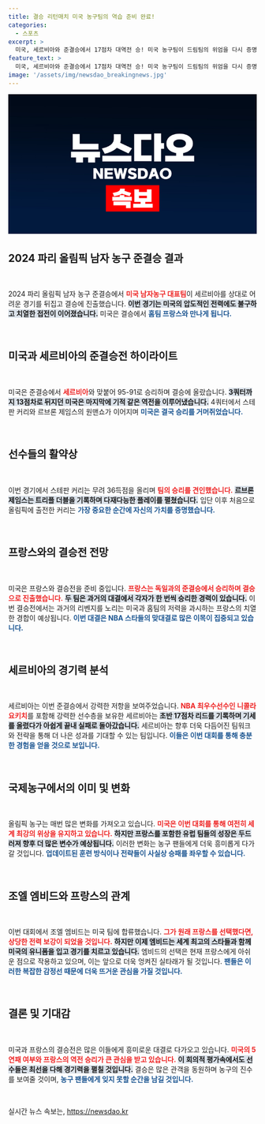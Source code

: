 ```yaml
---
title: 결승 리턴매치 미국 농구팀의 역습 준비 완료!
categories:
  - 스포츠
excerpt: >
  미국, 세르비아와 준결승에서 17점차 대역전 승! 미국 농구팀이 드림팀의 위엄을 다시 증명하며 결승 진출. 11일 프랑스와의 역대급 결전을 앞두고 긴장감이 고조된다. 과연, 올림픽 역사에 새로운 전환점을 맞을 수 있을까?
feature_text: >
  미국, 세르비아와 준결승에서 17점차 대역전 승! 미국 농구팀이 드림팀의 위엄을 다시 증명하며 결승 진출. 11일 프랑스와의 역대급 결전을 앞두고 긴장감이 고조된다. 과연, 올림픽 역사에 새로운 전환점을 맞을 수 있을까?
image: '/assets/img/newsdao_breakingnews.jpg'
---
```


<p><img src="/assets/img/newsdao_breakingnews.jpg" alt="ranknews 속보" /></p>

<h2 data-ke-size="size26">2024 파리 올림픽 남자 농구 준결승 결과</h2>

<p data-ke-size="size16">&nbsp;</p>  

<p>2024 파리 올림픽 남자 농구 준결승에서 <b><span style="color: #ee2323;">미국 남자농구 대표팀</span></b>이 세르비아를 상대로 어려운 경기를 뒤집고 결승에 진출했습니다. <b><span style="background-color: #21538527;">이번 경기는 미국의 압도적인 전력에도 불구하고 치열한 접전이 이어졌습니다.</span></b> 미국은 결승에서 <b><span style="color: #1a5490;">홈팀 프랑스와 만나게 됩니다.</span></b> </p>

<p data-ke-size="size16">&nbsp;</p>  

<h2 data-ke-size="size26">미국과 세르비아의 준결승전 하이라이트</h2>

<p data-ke-size="size16">&nbsp;</p>  

<p>미국은 준결승에서 <b><span style="color: #ee2323;">세르비아</span></b>와 맞붙어 95-91로 승리하며 결승에 올랐습니다. <b><span style="background-color: #21538527;">3쿼터까지 13점차로 뒤지던 미국은 마지막에 기적 같은 역전을 이루어냈습니다.</span></b> 4쿼터에서 스테판 커리와 르브론 제임스의 원맨쇼가 이어지며 <b><span style="color: #1a5490;">미국은 결국 승리를 거머쥐었습니다.</span></b> </p>

<p data-ke-size="size16">&nbsp;</p>  

<h2 data-ke-size="size26">선수들의 활약상</h2>

<p data-ke-size="size16">&nbsp;</p>  

<p>이번 경기에서 스테판 커리는 무려 36득점을 올리며 <b><span style="color: #ee2323;">팀의 승리를 견인했습니다.</span></b> <b><span style="background-color: #21538527;">르브론 제임스는 트리플 더블을 기록하며 다재다능한 플레이를 펼쳤습니다.</span></b> 입단 이후 처음으로 올림픽에 출전한 커리는 <b><span style="color: #1a5490;">가장 중요한 순간에 자신의 가치를 증명했습니다.</span></b> </p>

<p data-ke-size="size16">&nbsp;</p>  

<h2 data-ke-size="size26">프랑스와의 결승전 전망</h2>

<p data-ke-size="size16">&nbsp;</p>  

<p>미국은 프랑스와 결승전을 준비 중입니다. <b><span style="color: #ee2323;">프랑스는 독일과의 준결승에서 승리하며 결승으로 진출했습니다.</span></b> <b><span style="background-color: #21538527;">두 팀은 과거의 대결에서 각자가 한 번씩 승리한 경력이 있습니다.</span></b> 이번 결승전에서는 과거의 리벤지를 노리는 미국과 홈팀의 저력을 과시하는 프랑스의 치열한 경합이 예상됩니다. <b><span style="color: #1a5490;">이번 대결은 NBA 스타들의 맞대결로 많은 이목이 집중되고 있습니다.</span></b></p>

<p data-ke-size="size16">&nbsp;</p>  

<h2 data-ke-size="size26">세르비아의 경기력 분석</h2>

<p data-ke-size="size16">&nbsp;</p>  

<p>세르비아는 이번 준결승에서 강력한 저항을 보여주었습니다. <b><span style="color: #ee2323;">NBA 최우수선수인 니콜라 요키치</span></b>를 포함해 강력한 선수층을 보유한 세르비아는 <b><span style="background-color: #21538527;">초반 17점차 리드를 기록하며 기세를 올렸다가 아쉽게 끝내 실패로 돌아갔습니다.</span></b> 세르비아는 향후 더욱 다듬어진 팀워크와 전략을 통해 더 나은 성과를 기대할 수 있는 팀입니다. <b><span style="color: #1a5490;">이들은 이번 대회를 통해 충분한 경험을 얻을 것으로 보입니다.</span></b></p>

<p data-ke-size="size16">&nbsp;</p>  

<h2 data-ke-size="size26">국제농구에서의 이미 및 변화</h2>

<p data-ke-size="size16">&nbsp;</p>  

<p>올림픽 농구는 매번 많은 변화를 가져오고 있습니다. <b><span style="color: #ee2323;">미국은 이번 대회를 통해 여전히 세계 최강의 위상을 유지하고 있습니다.</span></b> <b><span style="background-color: #21538527;">하지만 프랑스를 포함한 유럽 팀들의 성장은 두드러져 향후 더 많은 변수가 예상됩니다.</span></b> 이러한 변화는 농구 팬들에게 더욱 흥미롭게 다가갈 것입니다. <b><span style="color: #1a5490;">업데이트된 훈련 방식이나 전략들이 사실상 승패를 좌우할 수 있습니다.</span></b></p>

<p data-ke-size="size16">&nbsp;</p>  

<h2 data-ke-size="size26">조엘 엠비드와 프랑스의 관계</h2>

<p data-ke-size="size16">&nbsp;</p>  

<p>이번 대회에서 조엘 엠비드는 미국 팀에 합류했습니다. <b><span style="color: #ee2323;">그가 원래 프랑스를 선택했다면, 상당한 전력 보강이 되었을 것입니다.</span></b> <b><span style="background-color: #21538527;">하지만 이제 엠비드는 세계 최고의 스타들과 함께 미국의 유니폼을 입고 경기를 치르고 있습니다.</span></b> 엠비드의 선택은 현재 프랑스에게 아쉬운 점으로 작용하고 있으며, 이는 앞으로 더욱 엉켜진 실타래가 될 것입니다. <b><span style="color: #1a5490;">팬들은 이러한 복잡한 감정선 때문에 더욱 뜨거운 관심을 가질 것입니다.</span></b></p>

<p data-ke-size="size16">&nbsp;</p>  

<h2 data-ke-size="size26">결론 및 기대감</h2>

<p data-ke-size="size16">&nbsp;</p>  

<p>미국과 프랑스의 결승전은 많은 이들에게 흥미로운 대결로 다가오고 있습니다. <b><span style="color: #ee2323;">미국의 5연패 여부와 프랑스의 역전 승리가 큰 관심을 받고 있습니다.</span></b> <b><span style="background-color: #21538527;">이 회의적 평가속에서도 선수들은 최선을 다해 경기력을 펼칠 것입니다.</span></b> 결승은 많은 관객을 동원하며 농구의 진수를 보여줄 것이며, <b><span style="color: #1a5490;">농구 팬들에게 잊지 못할 순간을 남길 것입니다.</span></b> </p>

<p data-ke-size="size16">&nbsp;</p>  
실시간 뉴스 속보는, <a href="https://newsdao.kr" rel="dofollow">https://newsdao.kr</a>


